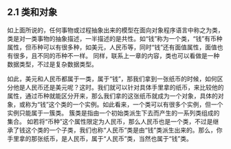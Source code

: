 ## 2.1 类和对象

如上面所说的，任何事物或过程抽象出来的模型在面向对象程序语言中称之为类，类是对一类事物的抽象描述，一半描述的是共性。如“钱”称为一个类，“钱”有币种属性，但币种可以有很多种，如美元，人民币等，同时“钱”还有面值属性，面值也有很多，且不同的币种不一样。 同样，联系上一章的内容，类也可以看做是一种数据类型，不过是复杂数据类型。

如此，美元和人民币都属于一类，属于“钱”，那我们拿到一张纸币的时候，如何区分他是人民币还是美元呢？这时。我们就可以针对具体手里拿的纸币，来比较他的属性，通过币种就能区分开来，那么我们拿的这张纸币就成为一个对象，具体的对象，或称为“钱”这个类的一个实例。如此看来，一个类可以有很多个实例，但一个实例只能属于一簇类。 簇类是指由一个初始类派生下去而产生的一系列类组成的集合。 如若将“币种”这个属性限定为人民币，那么人民币也是一个类，不过是继承了钱这个类的一个子类，我们也称“人民币”类是由“钱”类派生出来的。那么，你手里拿的那张纸币，是人民币，属于“人民币”类，当然也属于“钱”类。

